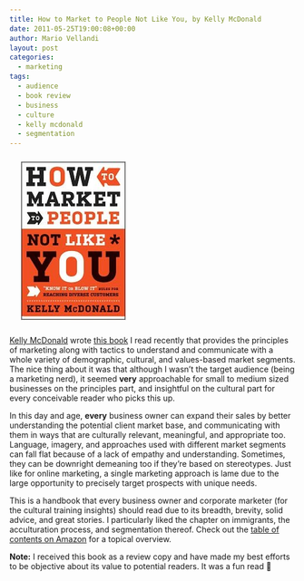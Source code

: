 ```yaml
---
title: How to Market to People Not Like You, by Kelly McDonald
date: 2011-05-25T19:00:08+00:00
author: Mario Vellandi
layout: post
categories:
  - marketing
tags:
  - audience
  - book review
  - business
  - culture
  - kelly mcdonald
  - segmentation
---
```

[<img class="alignleft size-full wp-image-7026" style="margin: 10px 20px;" title="How to Market to People Not Like You" src="../images/wp-content/uploads/2011/05/cultural-marketing-kelly-mcdonald.jpg" alt="book on cultural marketing by kelly mcdonald" width="185" height="280" />](http://www.amazon.com/gp/product/0470879009/ref=as_li_ss_tl?ie=UTF8&tag=melodinmarke-20&linkCode=as2&camp=217145&creative=399349&creativeASIN=0470879009)

[Kelly McDonald](http://www.mcdonaldmarketing.com/ "Kelly McDonald's website") wrote [this book](http://www.amazon.com/gp/product/0470879009/ref=as_li_ss_tl?ie=UTF8&tag=melodinmarke-20&linkCode=as2&camp=217145&creative=399349&creativeASIN=0470879009 "Amazon link to Kelly's marketing book") I read recently that provides the principles of marketing along with tactics to understand and communicate with a whole variety of demographic, cultural, and values-based market segments. The nice thing about it was that although I wasn&#8217;t the target audience (being a marketing nerd), it seemed **very** approachable for small to medium sized businesses on the principles part, and insightful on the cultural part for every conceivable reader who picks this up.

In this day and age, **every** business owner can expand their sales by better understanding the potential client market base, and communicating with them in ways that are culturally relevant, meaningful, and appropriate too. Language, imagery, and approaches used with different market segments can fall flat because of a lack of empathy and understanding. Sometimes, they can be downright demeaning too if they&#8217;re based on stereotypes. Just like for online marketing, a single marketing approach is lame due to the large opportunity to precisely target prospects with unique needs.

This is a handbook that every business owner and corporate marketer (for the cultural training insights) should read due to its breadth, brevity, solid advice, and great stories. I particularly liked the chapter on immigrants, the acculturation process, and segmentation thereof. Check out the [table of contents on Amazon](http://www.amazon.com/gp/reader/0470879009/ref=sib_dp_ptu#reader-link "table of contents on Amazon") for a topical overview.

**Note:** I received this book as a review copy and have made my best efforts to be objective about its value to potential readers. It was a fun read 🙂
